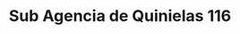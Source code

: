 ---
title: "Sub Agencia de Quinielas 116"
url: /garupa/sub-agencia-de-quinielas-116/
shop: lotería
---
